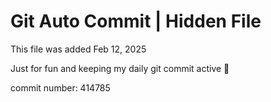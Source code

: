 # Git Auto Commit | Hidden File

This file was added Feb 12, 2025

Just for fun and keeping my daily git commit active 🤪

commit number: 414785
